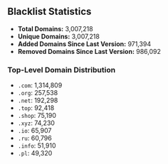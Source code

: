 ## Blacklist Statistics

- **Total Domains:** 3,007,218
- **Unique Domains:** 3,007,218
- **Added Domains Since Last Version:** 971,394
- **Removed Domains Since Last Version:** 986,092

### Top-Level Domain Distribution

-  `.com`: 1,314,809
-  `.org`: 257,538
-  `.net`: 192,298
-  `.top`: 92,418
-  `.shop`: 75,190
-  `.xyz`: 74,230
-  `.io`: 65,907
-  `.ru`: 60,796
-  `.info`: 51,910
-  `.pl`: 49,320
